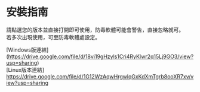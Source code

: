 # 安裝指南
請點選您的版本並直接打開即可使用，防毒軟體可能會警告，直接忽略就可。<BR>
若多次出現使用，可至防毒軟體處設定。<BR>

[Windows版連結]<BR>
(https://drive.google.com/file/d/18vi19gHzyls1Cri4RyKIwr2q15Lj9GO3/view?usp=sharing) <BR>
[Linux版本連結]<BR>
https://drive.google.com/file/d/1G12WzAqwHrgwlqGxKdXmTgrb8ooXR7xv/view?usp=sharing <BR>

